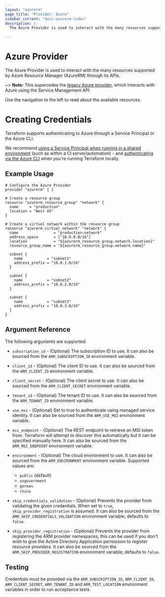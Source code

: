 ```yaml
---
layout: "azurerm"
page_title: "Provider: Azure"
sidebar_current: "docs-azurerm-index"
description: |-
  The Azure Provider is used to interact with the many resources supported by Azure Resource Manager (also known as AzureRM) through its APIs.

---
```


# Azure Provider

The Azure Provider is used to interact with the many resources supported by Azure Resource Manager (AzureRM) through its APIs.

~> **Note:** This supercedes the [legacy Azure provider](/docs/providers/azure/index.html), which interacts with Azure using the Service Management API.

Use the navigation to the left to read about the available resources.

# Creating Credentials

Terraform supports authenticating to Azure through a Service Principal or the Azure CLI.

We recommend [using a Service Principal when running in a shared environment](authenticating_via_service_principal.html) (such as within a CI server/automation) - and [authenticating via the Azure CLI](authenticating_via_azure_cli.html) when you're running Terraform locally.

## Example Usage

```hcl
# Configure the Azure Provider
provider "azurerm" { }

# Create a resource group
resource "azurerm_resource_group" "network" {
  name     = "production"
  location = "West US"
}

# Create a virtual network within the resource group
resource "azurerm_virtual_network" "network" {
  name                = "production-network"
  address_space       = ["10.0.0.0/16"]
  location            = "${azurerm_resource_group.network.location}"
  resource_group_name = "${azurerm_resource_group.network.name}"

  subnet {
    name           = "subnet1"
    address_prefix = "10.0.1.0/24"
  }

  subnet {
    name           = "subnet2"
    address_prefix = "10.0.2.0/24"
  }

  subnet {
    name           = "subnet3"
    address_prefix = "10.0.3.0/24"
  }
}
```

## Argument Reference

The following arguments are supported:

* `subscription_id` - (Optional) The subscription ID to use. It can also
  be sourced from the `ARM_SUBSCRIPTION_ID` environment variable.

* `client_id` - (Optional) The client ID to use. It can also be sourced from
  the `ARM_CLIENT_ID` environment variable.

* `client_secret` - (Optional) The client secret to use. It can also be sourced from
  the `ARM_CLIENT_SECRET` environment variable.

* `tenant_id` - (Optional) The tenant ID to use. It can also be sourced from the
  `ARM_TENANT_ID` environment variable.

* `use_msi` - (Optional) Set to true to authenticate using managed service identity.
  It can also be sourced from the `ARM_USE_MSI` environment variable.

* `msi_endpoint` - (Optional) The REST endpoint to retrieve an MSI token from. Terraform
  will attempt to discover this automatically but it can be specified manually here.
  It can also be sourced from the `ARM_MSI_ENDPOINT` environment variable.

* `environment` - (Optional) The cloud environment to use. It can also be sourced
  from the `ARM_ENVIRONMENT` environment variable. Supported values are:
  * `public` (default)
  * `usgovernment`
  * `german`
  * `china`

* `skip_credentials_validation` - (Optional) Prevents the provider from validating
  the given credentials. When set to `true`, `skip_provider_registration` is assumed.
  It can also be sourced from the `ARM_SKIP_CREDENTIALS_VALIDATION` environment
  variable; defaults to `false`.

* `skip_provider_registration` - (Optional) Prevents the provider from registering
  the ARM provider namespaces, this can be used if you don't wish to give the Active
  Directory Application permission to register resource providers. It can also be
  sourced from the `ARM_SKIP_PROVIDER_REGISTRATION` environment variable; defaults
  to `false`.

## Testing

Credentials must be provided via the `ARM_SUBSCRIPTION_ID`, `ARM_CLIENT_ID`, `ARM_CLIENT_SECRET`, `ARM_TENANT_ID` and `ARM_TEST_LOCATION` environment variables in order to run acceptance tests.
